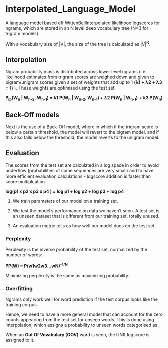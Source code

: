 # Interpolated_Language_Model

A language model based off WittenBellInterpolated likelihood logscores for ngrams, which are stored in an N level deep vocabulary tree (N=3 for trigram models).

With a vocabulary size of |V|, the size of the tree is calculated as |V|<sup>N</sup>.

## Interpolation

Ngram probability mass is distributed across lower level ngrams (i.e. likelihood estimates from trigram scores are weighed down and given to bigram/unigram scores given a set of weights that add up to 1 **(&#955;1 + &#955;2 + &#955;3 = 1)** ). These weights are optimised using the test set.

**P<sub>ip</sub>(W<sub>n</sub> | W<sub>n-2</sub>, W<sub>n-1</sub>) = &#955;1 P(W<sub>n</sub> | W<sub>n-2</sub>, W<sub>n-1</sub>) +
&#955;2 P(W<sub>n</sub> | W<sub>n-1</sub>) + &#955;3 P(W<sub>n</sub>)**

## Back-Off models

Next is the use of a Back-Off model, where in which if the trigram score is below a certain threshold, the model will revert 
to the bigram model, and if this also falls below the threshold, the model reverts to the unigram model.

## Evaluation

The scores from the test set are calculated in a log space in order to avoid underflow (probabilities of some sequences are very small) and to have more efficient evaluation calculations - logscore addition is faster than score multiplcation.

**log(p1 x p2 x p3 x p4 ) = log p1 + log p2 + log p3 + log p4**

1. We train parameters of our model on a training set.

2. We test the model’s performance on data we haven’t seen. A test set is an unseen dataset that is different from our training set, totally unused.

3. An evaluation metric tells us how well our model does on the test set.

### Perplexity

Perplexity is the inverse probability of the test set, normalized by the number of words:

**PP(W) = P(w1w2w3...wN)<sup>-1/N</sup>**

Minimizing perplexity is the same as maximizing probability.

### Overfitting

Ngrams only work well for word prediction if the test corpus looks like the training corpus. 

Hence, we need to have a more general model that can account for the zero counts appearing from the test set for unseen words. This is done using interpolation, which assigns a probability to unseen words categorised as **<UNK>**.
  
When an **Out Of Vovabulary (OOV)** word is seen, the UNK logscore is assigned to it.
